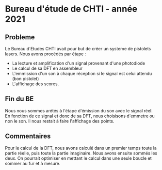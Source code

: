 # Bureau d'étude de CHTI - année 2021

## Probleme 
Le Bureau d'Etudes CHTI avait pour but de créer un systeme de pistolets lasers. 
Nous avons procédés par étape : 
* La lecture et amplification d'un signal provenant d'une photodiode
* Le calcul de sa DFT en assembleur
* L'emmission d'un son à chaque réception si le signal est celui attendu (bon pistolet)
* L'affichage des scores.

## Fin du BE
Nous nous sommes arétés à l'étape d'émission du son avec le signal réel. En fonction de ce signal et donc de sa DFT, nous choisisons d'emmetre ou non le son.
Il nous restait à faire l'affichage des points.

## Commentaires 
Pour le calcul de la DFT, nous avons calculé dans un premier temps toute la partie réelle, puis toute la partie imaginaire. Nous avons ensuite sommés les deux. On pourrait optimiser en mettant le calcul dans une seule boucle et sommer au fur et à mesure.
